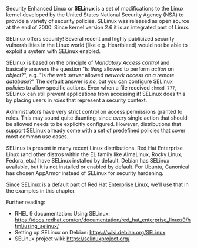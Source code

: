 Security Enhanced Linux or **SELinux** is a set of modifications to the Linux kernel developed by the United States National Security Agency (NSA) to provide a variety of security policies. SELinux was released as open source at the end of 2000. Since kernel version 2.6 it is an integrated part of Linux.

SELinux offers security! Several recent and highly publicized security vulnerabilities in the Linux world (like e.g. Heartbleed) would not be able to exploit a system with SELinux enabled.

SELinux is based on the principle of *Mandatory Access control* and basically answers the question "Is *thing* allowed to perform *action* on *object*?", e.g. "is *the web server* allowed *network access* on *a remote database*?" The default answer is *no*, but you can configure SELinux *policies* to allow specific actions. Even when a file received `chmod 777`, SELinux can still prevent applications from accessing it! SELinux does this by placing users in *roles* that represent a security context.

Administrators have very strict control on access permissions granted to roles. This may sound quite daunting, since every single action that should be allowed needs to be explicitly configured. However, distributions that support SELinux already come with a set of predefined policies that cover most common use cases.

SELinux is present in many recent Linux distributions. Red Hat Enterprise Linux (and other distros within the EL family like AlmaLinux, Rocky Linux, Fedora, etc.) have SELinux installed by default. Debian has SELinux available, but it is not installed or enabled by default. For Ubuntu, Canonical has chosen AppArmor instead of SELinux for security hardening.

Since SELinux is a default part of Red Hat Enterprise Linux, we'll use that in the examples in this chapter.

Further reading:

- RHEL 9 documentation: Using SELinux: <https://docs.redhat.com/en/documentation/red_hat_enterprise_linux/9/html/using_selinux/>
- Setting up SELinux on Debian: <https://wiki.debian.org/SELinux>
- SELinux project wiki: <https://selinuxproject.org/>
